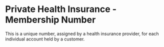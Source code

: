 # Private Health Insurance - Membership Number
This is a unique number, assigned by a health insurance provider, for each individual account held by a customer.